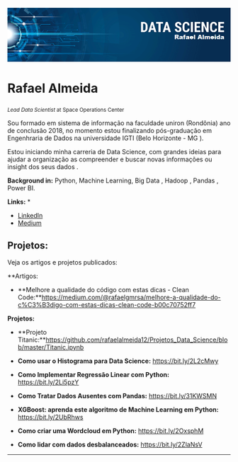 <p align="center">
  <img src="banner.png" >
</p>

# Rafael Almeida

<sub>*Lead Data Scientist* at Space Operations Center</sub>

Sou formado em sistema de informação na faculdade uniron (Rondônia) ano de conclusão 2018, no momento estou finalizando pós-graduação em Engenhraria de Dados na universidade IGTI (Belo Horizonte - MG ).

Estou iniciando minha carreria de Data Science, com grandes ideias para ajudar a organização as compreender e buscar novas informações ou insight dos seus dados .

**Background in:** Python, Machine Learning, Big Data , Hadoop , Pandas , Power BI.

**Links:**
* 
* [LinkedIn](https://www.linkedin.com/in/rafael-de-souza-almeida-8905b018b/)
* [Medium](https://medium.com/@rafaelgmrsa)


## Projetos:
Veja os artigos e projetos publicados:

**Artigos:
* **Melhore a qualidade do código com estas dicas - Clean Code:**https://medium.com/@rafaelgmrsa/melhore-a-qualidade-do-c%C3%B3digo-com-estas-dicas-clean-code-b00c70752ff7

**Projetos:**
* **Projeto Titanic:**https://github.com/rafaelalmeida12/Projetos_Data_Science/blob/master/Titanic.ipynb

* **Como usar o Histograma para Data Science:** https://bit.ly/2L2cMwy
* **Como Implementar Regressão Linear com Python:** https://bit.ly/2Li5pzY
* **Como Tratar Dados Ausentes com Pandas:** https://bit.ly/31KWSMN
* **XGBoost: aprenda este algoritmo de Machine Learning em Python:** https://bit.ly/2UbRhws
* **Como criar uma Wordcloud em Python:** https://bit.ly/2OxsphM
* **Como lidar com dados desbalanceados:** https://bit.ly/2ZlaNsV

---
